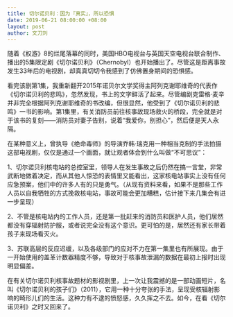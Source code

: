 ```yaml
---
title: 切尔诺贝利：因为『真实』，所以恐惧
date: 2019-06-21 08:00:00 +08:00
layout: post
author: 文刀刘
---
```


随着《权游》8的烂尾落幕的同时，美国HBO电视台与英国天空电视台联合制作、播出的5集限定剧《切尔诺贝利》（Chernobyl）也开始播出了。尽管这是距离事故发生33年后的电视剧，却真真切切令我感到了仿佛置身期间的恐惧感。

看完该剧第1集，我重新翻开2015年诺贝尔文学奖得主阿列克谢耶维奇的代表作《切尔诺贝利的悲鸣》，忽然发现，书上的文字鲜活了起来。尽管编剧克雷格·麦辛并非完全根据阿列克谢耶维奇的书改编，但很显然，他受到了《切尔诺贝利的悲鸣》一书的影响。第1集里，有关消防员前往核事故现场救火的桥段，完全就是对于该书的复刻——消防员对妻子告别，说着“我爱你，别担心”，然后便是天人永隔。

在某种意义上，曾执导《绝命毒师》的导演乔韩·瑞克用一种相当克制的手法拍摄这部电视剧，仅仅是通过一个画面，就让观者体会到什么叫做“不可思议”：

1、切尔诺贝利核电站的总控室里，领导人在发生事故之后仍然在搞一言堂，非常武断地做着决定，而从其他人惊恐的表情里又能看出，这家核电站事实上没有任何应急预案，他们中的许多人有的只是勇气。（从现有资料来看，如果不是那些工作人员以自我牺牲的方式挽救核电站，事故可能会更加糟糕，估计接下来几集会有进一步呈现）

2、不管是核电站内的工作人员，还是第一批赶来的消防员和医护人员，他们居然都没有穿辐射防护服，或者说完全没有这个意识。更可怕的是，居然还有家长带着孩子来现场看灭火。

3、苏联高层的反应迟缓，以及各级部门的应对不力在第一集里也有所展现。由于一开始使用的盖革计数器精度不够，导致对于核事故泄漏的数据在最初上报时出现明显偏差。

在有关切尔诺贝利核事故题材的影视剧里，上一次让我震撼的是一部动画短片，名叫《切尔诺贝利的孩子们》（2011），它用一种十分夸张的手法，呈现受核辐射影响的畸形儿们的生活。这种力有不逮的愤怒感，久久挥之不去。如今，在看《切尔诺贝利》之时又回来了。